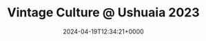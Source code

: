 ---
title: Vintage Culture @ Ushuaia 2023
slug: 20240419T123421
date: 2024-04-19T12:34:21+0000
params:
  url: https://youtu.be/4zLjeoAjtTY
tags:
- music
---